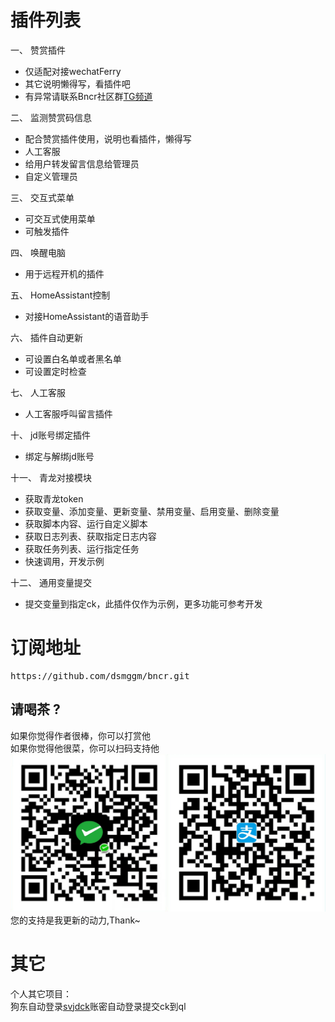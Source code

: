 # 插件列表
一、 赞赏插件  
- 仅适配对接wechatFerry  
- 其它说明懒得写，看插件吧  
- 有异常请联系Bncr社区群[TG频道](https://t.me/BncrJS)  

二、 监测赞赏码信息  
- 配合赞赏插件使用，说明也看插件，懒得写  
- 人工客服  
- 给用户转发留言信息给管理员  
- 自定义管理员  

三、 交互式菜单  
- 可交互式使用菜单  
- 可触发插件  

四、 唤醒电脑  
- 用于远程开机的插件

五、 HomeAssistant控制  
- 对接HomeAssistant的语音助手

六、 插件自动更新
- 可设置白名单或者黑名单
- 可设置定时检查

七、 人工客服
- 人工客服呼叫留言插件

十、 jd账号绑定插件
- 绑定与解绑jd账号

十一、 青龙对接模块
- 获取青龙token
- 获取变量、添加变量、更新变量、禁用变量、启用变量、删除变量
- 获取脚本内容、运行自定义脚本
- 获取日志列表、获取指定日志内容
- 获取任务列表、运行指定任务
- 快速调用，开发示例

十二、 通用变量提交
- 提交变量到指定ck，此插件仅作为示例，更多功能可参考开发

# 订阅地址
<pre>
https://github.com/dsmggm/bncr.git
</pre>


## 请喝茶 ?
如果你觉得作者很棒，你可以打赏他  
如果你觉得他很菜，你可以扫码支持他  
![给点钱花花](get_me_some_money.jpg)  
您的支持是我更新的动力,Thank~

# 其它
个人其它项目：  
狗东自动登录[svjdck](https://github.com/dsmggm/svjdck)账密自动登录提交ck到ql